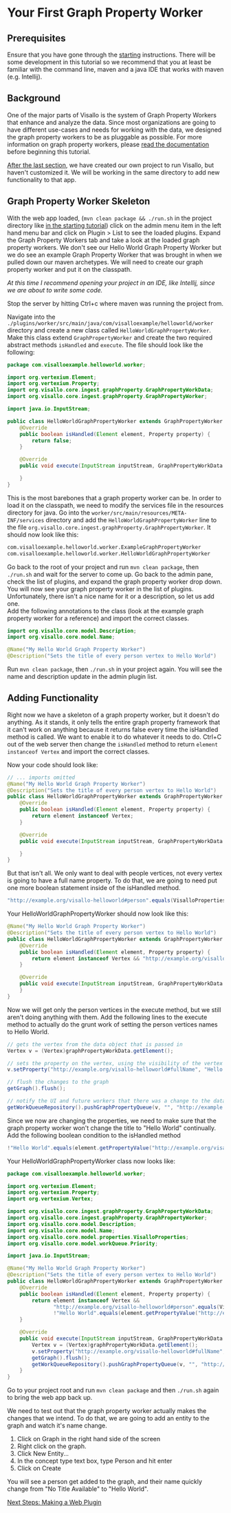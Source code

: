 # Your First Graph Property Worker

## Prerequisites

Ensure that you have gone through the [starting](starting.md) instructions.  There will be some development in this tutorial so we recommend that you at least be familiar with the command line, maven and a java IDE that works with maven (e.g. Intellij).  

## Background

One of the major parts of Visallo is the system of Graph Property Workers that enhance and analyze the data.  Since most organizations are going to have different use-cases and needs for working with the data, we designed the graph property workers to be as pluggable as possible.  For more information on graph property workers, please [read the documentation](../extension-points/back-end/graphpropertyworkers.md) before beginning this tutorial.

[After the last section](starting.md), we have created our own project to run Visallo, but haven't customized it.  We will be working in the same directory to add new functionality to that app.

## Graph Property Worker Skeleton

With the web app loaded, (```mvn clean package && ./run.sh``` in the project directory like [in the starting tutorial](starting.md))  click on the admin menu item in the left hand menu bar and click on Plugin > List to see the loaded plugins.  Expand the Graph Property Workers tab and take a look at the loaded graph property workers.  We don't see our Hello World Graph Property Worker but we do see an example Graph Property Worker that was brought in when we pulled down our maven archetypes.  We will need to create our graph property worker and put it on the classpath.

<i>At this time I recommend opening your project in an IDE, like Intellij, since we are about to write some code.</i>

Stop the server by hitting Ctrl+c where maven was running the project from.

Navigate into the ```./plugins/worker/src/main/java/com/visalloexample/helloworld/worker``` directory and create a new class called `HelloWorldGraphPropertyWorker`.  Make this class extend `GraphPropertyWorker` and create the two required abstract methods `isHandled` and `execute`.  The file should look like the following:


```java
package com.visalloexample.helloworld.worker;

import org.vertexium.Element;
import org.vertexium.Property;
import org.visallo.core.ingest.graphProperty.GraphPropertyWorkData;
import org.visallo.core.ingest.graphProperty.GraphPropertyWorker;

import java.io.InputStream;

public class HelloWorldGraphPropertyWorker extends GraphPropertyWorker {
    @Override
    public boolean isHandled(Element element, Property property) {
        return false;
    }

    @Override
    public void execute(InputStream inputStream, GraphPropertyWorkData graphPropertyWorkData) throws Exception {

    }
}
```

This is the most barebones that a graph property worker can be.  In order to load it on the classpath, we need to modify the services file in the resources directory for java.  Go into the ```worker/src/main/resources/META-INF/services``` directory and add the `HelloWorldGraphPropertyWorker` line to the file ```org.visallo.core.ingest.graphProperty.GraphPropertyWorker```.  It should now look like this:

```bash
com.visalloexample.helloworld.worker.ExampleGraphPropertyWorker
com.visalloexample.helloworld.worker.HelloWorldGraphPropertyWorker
```

Go back to the root of your project and run ```mvn clean package```, then ```./run.sh``` and wait for the server to come up.  Go back to the admin pane, check the list of plugins, and expand the graph property worker drop down.  You will now see your graph property worker in the list of plugins.  Unfortunately, there isn't a nice name for it or a description, so let us add one.  
Add the following annotations to the class (look at the example graph property worker for a reference) and import the correct classes.

```java
import org.visallo.core.model.Description;
import org.visallo.core.model.Name;

@Name("My Hello World Graph Property Worker")
@Description("Sets the title of every person vertex to Hello World")
```

Run ```mvn clean package```, then ```./run.sh``` in your project again.  You will see the name and description update in the admin plugin list.

## Adding Functionality

Right now we have a skeleton of a graph property worker, but it doesn't do anything.  As it stands, it only tells the entire graph property framework that it can't work on anything because it returns false every time the isHandled method is called.  We want to enable it to do whatever it needs to do.  Ctrl+C out of the web server then change the `isHandled` method to return `element instanceof Vertex` and import the correct classes.

Now your code should look like:

```java
// ... imports omitted
@Name("My Hello World Graph Property Worker")
@Description("Sets the title of every person vertex to Hello World")
public class HelloWorldGraphPropertyWorker extends GraphPropertyWorker {
    @Override
    public boolean isHandled(Element element, Property property) {
        return element instanceof Vertex;
    }

    @Override
    public void execute(InputStream inputStream, GraphPropertyWorkData graphPropertyWorkData) throws Exception {

    }
}
```

But that isn't all.  We only want to deal with people vertices, not every vertex is going to have a full name property.  To do that, we are going to need put one more boolean statement inside of the isHandled method.

```java
"http://example.org/visallo-helloworld#person".equals(VisalloProperties.CONCEPT_TYPE.getPropertyValue(element));
```

Your HelloWorldGraphPropertyWorker should now look like this:

```java
@Name("My Hello World Graph Property Worker")
@Description("Sets the title of every person vertex to Hello World")
public class HelloWorldGraphPropertyWorker extends GraphPropertyWorker {
    @Override
    public boolean isHandled(Element element, Property property) {
        return element instanceof Vertex && "http://example.org/visallo-helloworld#person".equals(VisalloProperties.CONCEPT_TYPE.getPropertyValue(element));
    }

    @Override
    public void execute(InputStream inputStream, GraphPropertyWorkData graphPropertyWorkData) throws Exception {
    }
}
```

Now we will get only the person vertices in the execute method, but we still aren't doing anything with them.  Add the following lines to the execute method to actually do the grunt work of setting the person vertices names to Hello World.  

```java
// gets the vertex from the data object that is passed in
Vertex v = (Vertex)graphPropertyWorkData.getElement();

// sets the property on the vertex, using the visibility of the vertex and the authorizations of the graph property worker
v.setProperty("http://example.org/visallo-helloworld#fullName", "Hello World", v.getVisibility(), getAuthorizations());

// flush the changes to the graph
getGraph().flush();

// notify the UI and future workers that there was a change to the data
getWorkQueueRepository().pushGraphPropertyQueue(v, "", "http://example.org/visallo-helloworld#fullName", Priority.NORMAL);
```

Since we now are changing the properties, we need to make sure that the graph property worker won't change the title to "Hello World" continually.  Add the following boolean condition to the isHandled method

```java
!"Hello World".equals(element.getPropertyValue("http://example.org/visallo-helloworld#fullName"))
```

Your HelloWorldGraphPropertyWorker class now looks like:

```java
package com.visalloexample.helloworld.worker;

import org.vertexium.Element;
import org.vertexium.Property;
import org.vertexium.Vertex;

import org.visallo.core.ingest.graphProperty.GraphPropertyWorkData;
import org.visallo.core.ingest.graphProperty.GraphPropertyWorker;
import org.visallo.core.model.Description;
import org.visallo.core.model.Name;
import org.visallo.core.model.properties.VisalloProperties;
import org.visallo.core.model.workQueue.Priority;

import java.io.InputStream;

@Name("My Hello World Graph Property Worker")
@Description("Sets the title of every person vertex to Hello World")
public class HelloWorldGraphPropertyWorker extends GraphPropertyWorker {
    @Override
    public boolean isHandled(Element element, Property property) {
        return element instanceof Vertex &&
               "http://example.org/visallo-helloworld#person".equals(VisalloProperties.CONCEPT_TYPE.getPropertyValue(element)) &&
               !"Hello World".equals(element.getPropertyValue("http://example.org/visallo-helloworld#fullName"));
    }

    @Override
    public void execute(InputStream inputStream, GraphPropertyWorkData graphPropertyWorkData) throws Exception {
        Vertex v = (Vertex)graphPropertyWorkData.getElement();
        v.setProperty("http://example.org/visallo-helloworld#fullName", "Hello World", v.getVisibility(), getAuthorizations());
        getGraph().flush();
        getWorkQueueRepository().pushGraphPropertyQueue(v, "", "http://example.org/visallo-helloworld#fullName", Priority.NORMAL);
    }
}
```

Go to your project root and run ```mvn clean package``` and then ```./run.sh``` again to bring the web app back up.

We need to test out that the graph property worker actually makes the changes that we intend.  To do that, we are going to add an entity to the graph and watch it's name change.

1. Click on Graph in the right hand side of the screen
1. Right click on the graph.
1. Click New Entity...
1. In the concept type text box, type Person and hit enter
1. Click on Create

You will see a person get added to the graph, and their name quickly change from "No Title Available" to "Hello World".

[Next Steps: Making a Web Plugin](webplugin.md)
